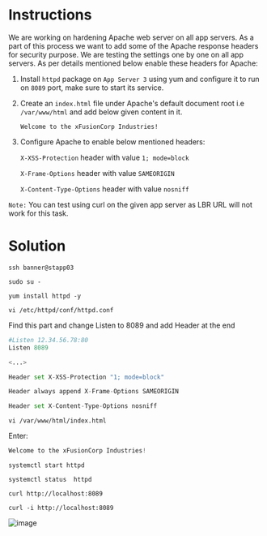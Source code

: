 # Instructions

We are working on hardening Apache web server on all app servers. As a part of this process we want to add some of the Apache response headers for security purpose. We are testing the settings one by one on all app servers. As per details mentioned below enable these headers for Apache:

1. Install `httpd` package on `App Server 3` using yum and configure it to run on `8089` port, make sure to start its service.
2. Create an `index.html` file under Apache's default document root i.e `/var/www/html` and add below given content in it.
    
    `Welcome to the xFusionCorp Industries!`
    
3. Configure Apache to enable below mentioned headers:
    
    `X-XSS-Protection` header with value `1; mode=block`
    
    `X-Frame-Options` header with value `SAMEORIGIN`
    
    `X-Content-Type-Options` header with value `nosniff`
    

`Note:` You can test using curl on the given app server as LBR URL will not work for this task.

# Solution

`ssh banner@stapp03`

`sudo su -`

`yum install httpd -y`

`vi /etc/httpd/conf/httpd.conf`

Find this part and change Listen to 8089 and add Header at the end

```python
#Listen 12.34.56.78:80
Listen 8089 

<...>

Header set X-XSS-Protection "1; mode=block"

Header always append X-Frame-Options SAMEORIGIN

Header set X-Content-Type-Options nosniff
```

`vi /var/www/html/index.html`

Enter:

```python
Welcome to the xFusionCorp Industries!
```

`systemctl start httpd`

`systemctl status  httpd`

`curl http://localhost:8089`

`curl -i http://localhost:8089`

![image](https://github.com/janaom/KodeKloud-Engineer-2.0/assets/83917694/c0f7cf06-eeb2-40a7-ac95-5310759261fc)
